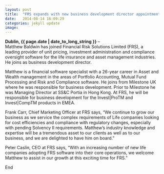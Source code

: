 ```yaml
---
layout: post
title:  "FRS expands with new business development director appointment in the UK"
date:   2014-08-14 16:09:29
categories: jekyll update
image: 
---
```




**Dublin, {{ page.date | date_to_long_string }}**  –  
Matthew Baldwin has joined Financial Risk Solutions Limited (FRS), a leading provider of unit pricing, investment administration and compliance oversight software for the life insurance and asset management industries. He joins as business development director. 

Matthew is a financial software specialist with a 26-year career in Asset and Wealth management in the areas of Portfolio Accounting, Mutual Fund Processing and Risk and Compliance software. He joins from Milestone UK where he was responsible for business development.  Prior to Milestone he was Managing Director at SS&C Portia in Hong Kong.  At FRS, he will be responsible for business development for the Invest|ProTM and Invest|CompTM products in EMEA.

Frank Carr, Chief Marketing Officer at FRS says, “We continue to grow our business as we service the complex requirements of Life companies looking for cost efficiencies and compliance with regulatory changes, especially with pending Solvency II requirements.  Matthew’s industry knowledge and expertise will be a tremendous asset to our clients as well as to our business, and we are delighted to have him on board.”

Peter Caslin, CEO at FRS says, “With an increasing number of new life companies adopting FRS software into their core operations, we welcome Matthew to assist in our growth at this exciting time for FRS.”

End
 

